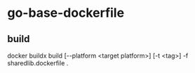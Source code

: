 # go-base-dockerfile

## build

docker buildx build [--platform \<target platform\>] [-t \<tag\>] -f sharedlib.dockerfile .
